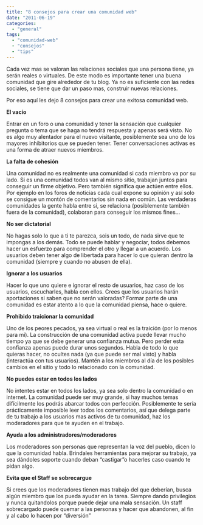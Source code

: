 ```yaml
---
title: "8 consejos para crear una comunidad web"
date: "2011-06-19"
categories: 
  - "general"
tags: 
  - "comunidad-web"
  - "consejos"
  - "tips"
---
```


Cada vez mas se valoran las relaciones sociales que una persona tiene, ya serán reales o virtuales. De este modo es importante tener una buena comunidad que gire alrededor de tu blog. Ya no es suficiente con las redes sociales, se tiene que dar un paso mas, construir nuevas relaciones.

Por eso aquí les dejo 8 consejos para crear una exitosa comunidad web.

**El vacío**

Entrar en un foro o una comunidad y tener la sensación que cualquier pregunta o tema que se haga no tendrá respuesta y apenas será visto. No es algo muy alentador para el nuevo visitante, posiblemente sea uno de los mayores inhibitorios que se pueden tener. Tener conversaciones activas es una forma de atraer nuevos miembros.

**La falta de cohesión**

Una comunidad no es realmente una comunidad si cada miembro va por su lado. Si es una comunidad todos van al mismo sitio, trabajan juntos para conseguir un firme objetivo. Pero también significa que actúen entre ellos. Por ejemplo en los foros de noticias cada cual expone su opinión y así solo se consigue un montón de comentarios sin nada en común. Las verdaderas comunidades la gente habla entre si, se relaciona (posiblemente también fuera de la comunidad), colaboran para conseguir los mismos fines...

**No ser dictatorial**

No hagas solo lo que a ti te parezca, sois un todo, de nada sirve que te impongas a los demás. Todo se puede hablar y negociar, todos debemos hacer un esfuerzo para comprender el otro y llegar a un acuerdo. Los usuarios deben tener algo de libertada para hacer lo que quieran dentro la comunidad (siempre y cuando no abusen de ella).

**Ignorar a los usuarios**

Hacer lo que uno quiere e ignorar el resto de usuarios, haz caso de los usuarios, escucharles, habla con ellos. Crees que los usuarios harán aportaciones si saben que no serán valoradas? Formar parte de una comunidad es estar atento a lo que la comunidad piensa, hace o quiere.

**Prohibido traicionar la comunidad**

Uno de los peores pecados, ya sea virtual o real es la traición (por lo menos para mi). La construcción de una comunidad activa puede llevar mucho tiempo ya que se debe generar una confianza mutua. Pero perder esta confianza apenas puede durar unos segundos. Habla de todo lo que quieras hacer, no ocultes nada (ya que puede ser mal visto) y habla (interactúa con tus usuarios). Mantén a los miembros al día de los posibles cambios en el sitio y todo lo relacionado con la comunidad.

**No puedes estar en todos los lados**

No intentes estar en todos los lados, ya sea solo dentro la comunidad o en internet. La comunidad puede ser muy grande, si hay muchos temas difícilmente los podrás abarcar todos con perfección. Posiblemente te sería prácticamente imposible leer todos los comentarios, así que delega parte de tu trabajo a los usuarios mas activos de tu comunidad, haz los moderadores para que te ayuden en el trabajo.

**Ayuda a los administradores/moderadores**

Los moderadores son personas que representan la voz del pueblo, dicen lo que la comunidad habla. Brindales herramientas para mejorar su trabajo, ya sea dándoles soporte cuando deban “castigar”o hacerles caso cuando te pidan algo.

**Evita que el Staff se sobrecargue**

Si crees que los moderadores tienen mas trabajo del que deberían, busca algún miembro que los pueda ayudar en la tarea. Siempre dando privilegios y nunca quitandolos porque puede dejar una mala sensación. Un staff sobrecargado puede quemar a las personas y hacer que abandonen, al fin y al cabo lo hacen por “diversión”
